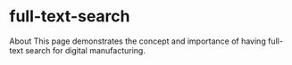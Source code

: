 # full-text-search
About This page demonstrates the concept and importance of having full-text search for digital manufacturing.
